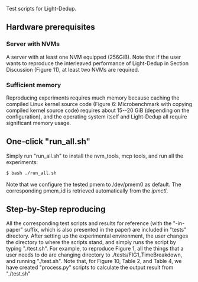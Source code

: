 Test scripts for Light-Dedup.

## Hardware prerequisites

### Server with NVMs

A server with at least one NVM equipped (256GiB). Note that if the user wants to reproduce the interleaved performance of Light-Dedup in Section Discussion (Figure 11), at least two NVMs are required.

### Sufficient memory

Reproducing experiments requires much memory because caching the compiled Linux kernel source code (Figure 6: Microbenchmark with copying compiled kernel source code) requires about 15--20 GiB (depending on the configuration), and the operating system itself and Light-Dedup all require significant memory usage.

## One-click "run_all.sh"

Simply run "run_all.sh" to install the nvm_tools, mcp tools, and run all the experiments:

```bash
$ bash ./run_all.sh
```

Note that we configure the tested pmem to /dev/pmem0 as default. The corresponding pmem_id is retrieved automatically from the *ipmctl*. 

## Step-by-Step reproducing

All the corresponding test scripts and results for reference (with the "-in-paper" suffix, which is also presented in the paper) are included in "tests" directory. After setting up the experimental environment, the user changes the directory to where the scripts stand, and simply runs the script by typing "./test.sh". For example, to reproduce Figure 1, all the things that a user needs to do are changing directory to ./tests/FIG1_TimeBreakdown, and running "./test.sh". Note that, for Figure 10, Table 2, and Table 4, we have created "process.py" scripts to calculate the output result from "./test.sh"
